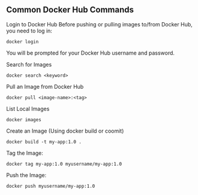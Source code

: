 ## Common Docker Hub Commands

Login to Docker Hub
Before pushing or pulling images to/from Docker Hub, you need to log in:
```
docker login
```
You will be prompted for your Docker Hub username and password.

Search for Images
```
docker search <keyword>
```

Pull an Image from Docker Hub
```
docker pull <image-name>:<tag>
```

List Local Images
```
docker images
```

Create an Image (Using docker build or coomit)
```
docker build -t my-app:1.0 .
```
Tag the Image:
```
docker tag my-app:1.0 myusername/my-app:1.0
```
Push the Image:
```
docker push myusername/my-app:1.0
```

